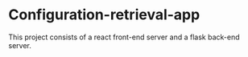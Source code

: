 # Configuration-retrieval-app

This project consists of a react front-end server and a flask back-end server. 
